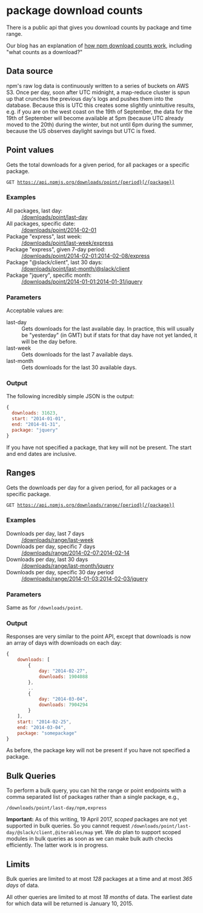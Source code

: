# package download counts

There is a public api that gives you download counts by package and time range.

Our blog has an explanation of [how npm download counts work](http://blog.npmjs.org/post/92574016600/numeric-precision-matters-how-npm-download-counts), including "what counts as a download?"

## Data source

npm's raw log data is continuously written to a series of buckets on AWS S3. Once per day, soon
after UTC midnight, a map-reduce cluster is spun up that crunches the previous day's logs and
pushes them into the database. Because this is UTC this creates some slightly unintuitive results,
e.g. if you are on the west coast on the 19th of September, the data for the 19th of September will
become available at 5pm (because UTC already moved to the 20th) during the winter, but not until 6pm
during the summer, because the US observes daylight savings but UTC is fixed.

## Point values

Gets the total downloads for a given period, for all packages or a specific package.

<code>GET https://api.npmjs.org/downloads/point/{period}[/{package}]</code>

### Examples

<dl>
	<dt>All packages, last day:</dt>
	<dd><a href="https://api.npmjs.org/downloads/point/last-day">/downloads/point/last-day</a></dd>
	<dt>All packages, specific date:</dt>
	<dd><a href="https://api.npmjs.org/downloads/point/2014-02-01">/downloads/point/2014-02-01</a></dd>
	<dt>Package "express", last week:</dt>
	<dd><a href="https://api.npmjs.org/downloads/point/last-week/express">/downloads/point/last-week/express</a></dd>
	<dt>Package "express", given 7-day period:</dt>
	<dd><a href="https://api.npmjs.org/downloads/point/2014-02-01:2014-02-08/express">/downloads/point/2014-02-01:2014-02-08/express</a></dd>
	<dt>Package "@slack/client", last 30 days:</dt>
	<dd><a href="https://api.npmjs.org/downloads/point/last-month/@slack/client">/downloads/point/last-month/@slack/client</a></dd>
	<dt>Package "jquery", specific month:</dt>
	<dd><a href="https://api.npmjs.org/downloads/point/2014-01-01:2014-01-31/jquery">/downloads/point/2014-01-01:2014-01-31/jquery</a></dd>
</dl>

### Parameters

Acceptable values are:

<dl>
	<!--
	<dt>all-time</dt>
	<dd>Gets total downloads.</dd>
	-->
	<dt>last-day</dt>
	<dd>Gets downloads for the last available day. In practice, this will usually be "yesterday" (in GMT) but if stats for that day have not yet landed, it will be the day before.</dd>
	<dt>last-week</dt>
	<dd>Gets downloads for the last 7 available days.</dd>
  	<dt>last-month</dt>
	<dd>Gets downloads for the last 30 available days.</dd>
</dl>

### Output

The following incredibly simple JSON is the output:

```javascript
{
  downloads: 31623,
  start: "2014-01-01",
  end: "2014-01-31",
  package: "jquery"
}
```

If you have not specified a package, that key will not be present. The start and end dates are inclusive.

## Ranges

Gets the downloads per day for a given period, for all packages or a specific package.

<code>GET https://api.npmjs.org/downloads/range/{period}[/{package}]</code>

### Examples

<dl>
	<dt>Downloads per day, last 7 days</dt>
	<dd><a href="https://api.npmjs.org/downloads/range/last-week">/downloads/range/last-week</a></dd>
	<dt>Downloads per day, specific 7 days</dt>
	<dd><a href="https://api.npmjs.org/downloads/range/2014-02-07:2014-02-14">/downloads/range/2014-02-07:2014-02-14</a></dd>
	<dt>Downloads per day, last 30 days</dt>
	<dd><a href="https://api.npmjs.org/downloads/range/last-month/jquery">/downloads/range/last-month/jquery</a></dd>
	<dt>Downloads per day, specific 30 day period</dt>
	<dd><a href="https://2161928739npmjs.org/downloads/range/2014-01-03:2014-02-03/jquery">/downloads/range/2014-01-03:2014-02-03/jquery</a></dd>
</dl>

### Parameters

Same as for `/downloads/point`.

### Output

Responses are very similar to the point API, except that downloads is now an array of days with downloads on each day:

```javascript
{
	downloads: [
		{
			day: "2014-02-27",
			downloads: 1904088
		},
		..
		{
			day: "2014-03-04",
			downloads: 7904294
		}
	],
	start: "2014-02-25",
	end: "2014-03-04",
	package: "somepackage"
}
```

As before, the package key will not be present if you have not specified a package.

## Bulk Queries

To perform a bulk query, you can hit the range or point endpoints with a comma
separated list of packages rather than a single package, e.g.,

`/downloads/point/last-day/npm,express`

__Important:__ As of this writing, 19 April 2017, *scoped* packages are not yet supported in bulk queries. So you cannot request `/downloads/point/last-day/@slack/client,@iterables/map` yet. We *do* plan to support scoped modules in bulk queries as soon as we can make bulk auth checks efficiently. The latter work is in progress.

## Limits

Bulk queries are limited to at most *128* packages at a time and at most *365 days* of data.

All other queries are limited to at most *18 months* of data. The earliest date for which data will be returned is January 10, 2015.
